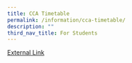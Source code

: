 ```yaml
---
title: CCA Timetable
permalink: /information/cca-timetable/
description: ""
third_nav_title: For Students
---
```

<a href=[](/files/CCA_Deployment_T1_For_Website.pdf)>External Link</a>